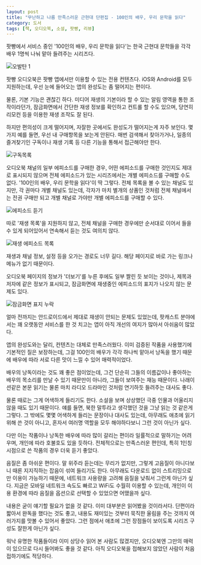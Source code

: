 ```yaml
---
layout: post
title: "무난하고 나름 만족스러운 근현대 단편집 - 100인의 배우, 우리 문학을 읽다"
category: 도서
tags: [책, 오디오북, 소설, 팟빵, 리뷰]
---
```


팟빵에서 서비스 중인
'100인의 배우, 우리 문학을 읽다'는
한국 근현대 문학들을 각각 배우 1명씩 나눠 맡아 들려주는 시리즈다.

![오발탄 1](https://lh3.googleusercontent.com/KK3WEABLa7ra3H4555t-kvjk01vte0cq2BEnllKk82JeMYiSgPoxZTupmp7BJcatGWfW6z3fm8BUnQ=s480)

팟빵 오디오북은 팟빵 앱에서만 이용할 수 있는 전용 컨텐츠다.
iOS와 Android를 모두 지원하는데,
우선 눈에 들어오는 앱의 완성도는 좀 떨어지는 편이다.

물론, 기본 기능은 괜찮긴 하다.
미디어 재생의 기본이라 할 수 있는
알림 영역을 통한 조작이라던가,
잠금화면에서 간단한 재생 정보를 확인하고 컨트롤 할 수도 있으며,
당연히 리모컨 등을 이용한 재생 조작도 잘 된다.

하지만 편의성이 크게 떨어지며,
자잘한 곳에서도 완성도가 떨어지는게 자주 보인다.
몇가지 예를 들면,
우선 내 구매항목을 보는게 안된다.
매번 검색해서 찾아가거나,
일종의 즐겨찾기인 구독이나 재생 기록 등 다른 기능을 통해서 접근해야만 한다.

![구독목록](https://lh3.googleusercontent.com/L3yf9NuPGxxSP2xRvbVpTiEJuL324OrOZuz2psctDJHyi6Is3VNenG2H4CKAoAE9kr5Ec44URb0yRQ=s480 "따로 구매한 목록을 볼 수 없어 구독 등을 활용해야 한다.")

오디오북 채널의 일부 에피소드를 구매한 경우,
어떤 에피소드를 구매한 것인지도 제대로 표시되지 않으며
전체 에피소드가 있는 시리즈에서는 개별 에피소드를 구매할 수도 없다.
'100인의 배우, 우리 문학을 읽다'이 딱 그렇다.
전체 목록을 볼 수 있는 채널도 있지만,
각 권마다 개별 채널도 있는데,
각자가 마치 별개의 상품인 것처럼 전체 채널에서는 전권 구매만 되고
개별 채널로 가야만 개별 에피소드를 구매할 수 있다.

![에피소드 듣기](https://lh3.googleusercontent.com/HVrmyCRbGqQVqNot_WsnMkBuUm1NsO9iIi4x_aU9GDJ_VBLu8W9PAsdxIq71nym0Xxo82AIDBuBkFQ=s480 "구매한 에피소드를 확인하기 어렵다.")

따로 '재생 목록'을 지원하지 않고,
전체 채널을 구매한 경우에만 순서대로 이어서 들을 수 있게 되어있어서
연속해서 듣는 것도 여의치 않다.

![재생 에피소드 목록](https://lh3.googleusercontent.com/aVAdHTmm5mjOKhVsZ6phIYk_rcgw_Kh6EQrcB9UADpA1hglRIhQ5JZrjHe00n0lPU7U0iFxwIYk_6Q=s480 "따로 재생목록을 지원하지 않아서 연속해서 듣기는 어렵다.")

재생과 채널 정보, 설정 등을 오가는 경로도 너무 길다.
해당 페이지로 바로 가는 링크나 메뉴가 없기 때문이다.

오디오북 페이지의 정보가 '더보기'를 누른 후에도 일부 짤린 듯 보이는 것이나,
제목과 저자에 같은 정보가 표시되고,
잠금화면에 재생중인 에피소드의 표지가 나오지 않는 문제도 있다.

![잠금화면 표지 누락](https://lh3.googleusercontent.com/2_8EOVmtSImTOuXwRB1hXv78J1URdRvLaNBAApWexScbME26d0LHG5UcE8fj3P8yniNB49xSvOs4eA=s480 "잠근화면에 표지가 제대로 안나온다.")

얼마 전까지는 안드로이드에서 제대로 재생이 안되는 문제도 있었는데,
팟캐스트 분야에서는 꽤 오랫동안 서비스를 한 것 치고는
앱이 아직 개선의 여지가 많아서 아쉬움이 많았다.

앱의 완성도와는 달리, 컨텐츠는 대체로 만족스러웠다.
이미 검증된 작품을 사용했기에 기본적인 질은 보장하는데,
그걸 100인의 배우가 각각 하나씩 맡아서 낭독을 했기 때문에
배우에 따라 서로 다른 맛이 느낄 수 있어 매력적이었다.

배우의 낭독이라는 것도 꽤 좋은 점이었는데,
그건 단순히 그들의 이름값이나
좋아하는 배우의 목소리를 만날 수 있기 때문만이 아니라,
그들이 보여주는 재능 때문이다.
나래이션같은 본문 읽기는 물론
마치 라디오 드라마인 것처럼 연기하듯 들려주는 대사도 좋다.

물론 때로는 그게 어색하게 들리기도 한다.
소설을 보며 상상했던 극중 인물과 어울리지 않을 때도 있기 때문이다.
얘를 들면, 북한 말투라고 생각했던 것을 그냥 읽는 것 같은게 그렇다.
그 밖에도 몇몇 어색하게 들리는 문장이나 대사도 있는데,
아무래도 애초에 읽기 위해 쓴 것이 아니고,
혼자서 여러명 역할을 모두 해야하다보니 그런 것이 아닌가 싶다.

다만 이는 작품이나 낭독한 배우에 따라 많이 갈리는 편이라 일률적으로 말하기는 어려우며,
개인에 따라 호불호도 있을 듯하다.
전체적으로는 만족스러운 편인데,
특히 1인칭 시점으로 쓴 작품의 경우 더욱 듣기 좋았다.

음질은 좀 아쉬운 편이다.
말 위주라 듣는데는 무리가 없지만,
그렇게 고음질이 아니다보니 때론 지지직하는 잡음이 섞여 들리기도 한다.
아무래도 다운로드 없이 스트리밍으로만 이용이 가능하기 때문에,
네트워크 사용량을 고려해 음질을 낮춰서 그런게 아닌가 싶다.
지금은 모바일 네트워크 속도도 빠르고
WiFi도 수월히 이용할 수 있는데,
개인이 이용 환경에 따라 음질을 옵션으로 선택할 수 있었으면 어땠을까 싶다.

내용은 굳이 얘기할 필요가 없을 것 같다.
이미 대부분은 읽어봤을 것이라서다.
단편이라 짧아서 완독을 했다는 것도 좋고,
내용도 재미있는 것부터 묵직한 울림을 주는 것까지 여러가지를 맛볼 수 있어서 좋았다.
그런 점에서 애초에 그런 장점들이 보이도록 시리즈 구성도 잘한게 아닌가 싶다.

워낙 유명한 작품들이라
이미 상당수 읽어 본 사람도 많겠지만,
오디오북엔 그만의 매력이 있으므로
다시 들어봐도 좋을 것 같다.
아직 오디오북을 접해보지 않았던 사람이 처음 접하기에도 적당하다.
